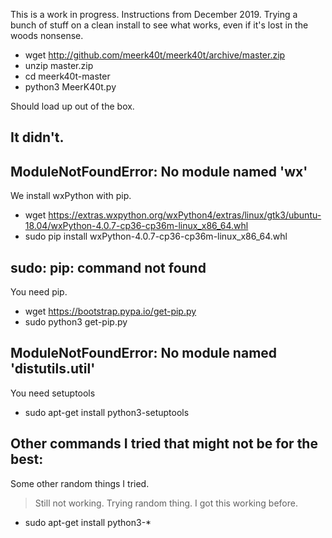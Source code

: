 This is a work in progress.
Instructions from December 2019.
Trying a bunch of stuff on a clean install to see what works, even if it's lost in the woods nonsense.

* wget http://github.com/meerk40t/meerk40t/archive/master.zip
* unzip master.zip
* cd meerk40t-master
* python3 MeerK40t.py

Should load up out of the box.

It didn't.
---


ModuleNotFoundError: No module named 'wx'
---

We install wxPython with pip.

* wget https://extras.wxpython.org/wxPython4/extras/linux/gtk3/ubuntu-18.04/wxPython-4.0.7-cp36-cp36m-linux_x86_64.whl
* sudo pip install wxPython-4.0.7-cp36-cp36m-linux_x86_64.whl

sudo: pip: command not found
---

You need pip.

* wget https://bootstrap.pypa.io/get-pip.py
* sudo python3 get-pip.py

ModuleNotFoundError: No module named 'distutils.util'
---

You need setuptools

* sudo apt-get install python3-setuptools

Other commands I tried that might not be for the best:
---
 
Some other random things I tried.

> Still not working. Trying random thing. I got this working before.

* sudo apt-get install python3-*

